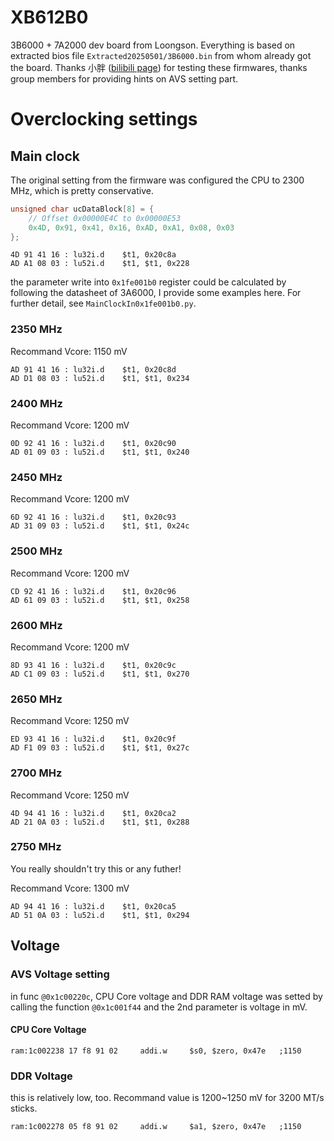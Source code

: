 # XB612B0

3B6000 + 7A2000 dev board from Loongson. Everything is based on extracted bios file `Extracted20250501/3B6000.bin` from whom already got the board. Thanks 小胖 ([bilibili page](https://www.bilibili.com/video/BV1gDGez8EfG)) for testing these firmwares, thanks group members for providing hints on AVS setting part. 

# Overclocking settings

## Main clock

The original setting from the firmware was configured the CPU to 2300 MHz, which is pretty conservative. 
```c
unsigned char ucDataBlock[8] = {
	// Offset 0x00000E4C to 0x00000E53
	0x4D, 0x91, 0x41, 0x16, 0xAD, 0xA1, 0x08, 0x03
};
```
```assembly
4D 91 41 16 : lu32i.d    $t1, 0x20c8a
AD A1 08 03 : lu52i.d    $t1, $t1, 0x228
```

the parameter write into `0x1fe001b0` register could be calculated by following the datasheet of 3A6000, I provide some examples here. For further detail, see `MainClockIn0x1fe001b0.py`.

### 2350 MHz

Recommand Vcore: 1150 mV

```assembly
AD 91 41 16 : lu32i.d    $t1, 0x20c8d
AD D1 08 03 : lu52i.d    $t1, $t1, 0x234
```

### 2400 MHz
Recommand Vcore: 1200 mV

```assembly
0D 92 41 16 : lu32i.d    $t1, 0x20c90
AD 01 09 03 : lu52i.d    $t1, $t1, 0x240
```

### 2450 MHz
Recommand Vcore: 1200 mV

```assembly
6D 92 41 16 : lu32i.d    $t1, 0x20c93
AD 31 09 03 : lu52i.d    $t1, $t1, 0x24c
```

### 2500 MHz

Recommand Vcore: 1200 mV

```assembly
CD 92 41 16 : lu32i.d    $t1, 0x20c96
AD 61 09 03 : lu52i.d    $t1, $t1, 0x258
```

### 2600 MHz
Recommand Vcore: 1200 mV

```assembly
8D 93 41 16 : lu32i.d    $t1, 0x20c9c
AD C1 09 03 : lu52i.d    $t1, $t1, 0x270
```

### 2650 MHz
Recommand Vcore: 1250 mV

```assembly
ED 93 41 16 : lu32i.d    $t1, 0x20c9f
AD F1 09 03 : lu52i.d    $t1, $t1, 0x27c
```

### 2700 MHz
Recommand Vcore: 1250 mV

```assembly
4D 94 41 16 : lu32i.d    $t1, 0x20ca2
AD 21 0A 03 : lu52i.d    $t1, $t1, 0x288
```

### 2750 MHz

You really shouldn't try this or any futher!

Recommand Vcore: 1300 mV

```assembly
AD 94 41 16 : lu32i.d    $t1, 0x20ca5
AD 51 0A 03 : lu52i.d    $t1, $t1, 0x294
```
## Voltage

### AVS Voltage setting

in func `@0x1c00220c`, CPU Core voltage and DDR RAM voltage was setted by calling the function `@0x1c001f44` and the 2nd parameter is voltage in mV.

#### CPU Core Voltage
```assembly
ram:1c002238 17 f8 91 02     addi.w     $s0, $zero, 0x47e	;1150
```

### DDR Voltage

this is relatively low, too. Recommand value is 1200~1250 mV for 3200 MT/s sticks.

```assembly
ram:1c002278 05 f8 91 02     addi.w     $a1, $zero, 0x47e	;1150
```
